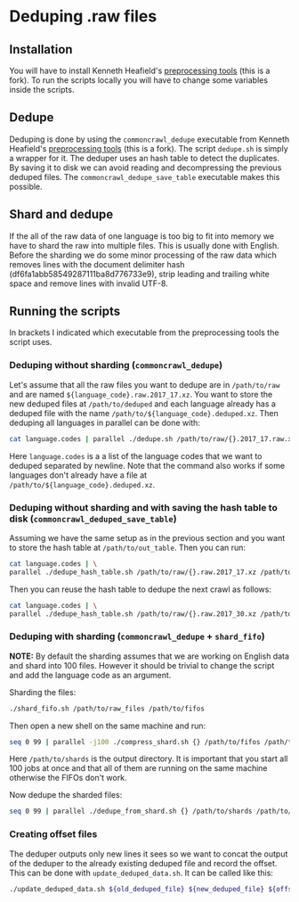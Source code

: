 # Deduping .raw files

## Installation

You will have to install Kenneth Heafield's [preprocessing tools](github.com/treigerm/preprocess) (this is a fork). To run the scripts 
locally you will have to change some variables inside the scripts.

## Dedupe

Deduping is done by using the `commoncrawl_dedupe` executable from Kenneth Heafield's [preprocessing tools](github.com/treigerm/preprocess) 
(this is a fork). The script `dedupe.sh` is simply a wrapper for it. The deduper uses an hash table to detect the duplicates. By saving it 
to disk we can avoid reading and decompressing the previous deduped files. The `commoncrawl_dedupe_save_table` executable makes this possible.

## Shard and dedupe

If the all of the raw data of one language is too big to fit into memory we have to shard the raw into multiple files. This is usually done with English.
Before the sharding we do some minor processing of the raw data which removes lines with the document delimiter hash (df6fa1abb58549287111ba8d776733e9), 
strip leading and trailing white space and remove lines with invalid UTF-8.

## Running the scripts

In brackets I indicated which executable from the preprocessing tools the script uses.

### Deduping without sharding (`commoncrawl_dedupe`)

Let's assume that all the raw files you want to dedupe are in `/path/to/raw` and are named `${language_code}.raw.2017_17.xz`. You want to store the new
deduped files at `/path/to/deduped` and each language already has a deduped file with the name `/path/to/${language_code}.deduped.xz`. Then deduping
all languages in parallel can be done with:
```bash
cat language.codes | parallel ./dedupe.sh /path/to/raw/{}.2017_17.raw.xz /path/to/deduped {} /path/to/{}.deduped.xz
```
Here `language.codes` is a a list of the language codes that we want to deduped separated by newline. Note that the command also works if some languages
don't already have a file at `/path/to/${language_code}.deduped.xz`.

### Deduping without sharding and with saving the hash table to disk (`commoncrawl_deduped_save_table`)

Assuming we have the same setup as in the previous section and you want to store the hash table at `/path/to/out_table`. Then you can run:
```bash
cat language.codes | \
parallel ./dedupe_hash_table.sh /path/to/raw/{}.raw.2017_17.xz /path/to/deduped {} /dev/null /path/to/table1 /path/to/{}.deduped.xz
```

Then you can reuse the hash table to dedupe the next crawl as follows:
```bash
cat language.codes | \
parallel ./dedupe_hash_table.sh /path/to/raw/{}.raw.2017_30.xz /path/to/deduped {} /path/to/table1 /path/to/table2
```


### Deduping with sharding (`commoncrawl_dedupe` + `shard_fifo`)

<b>NOTE:</b> By default the sharding assumes that we are working on English data and shard into 100 files. However it should be trivial to change the script and 
add the language code as an argument.

Sharding the files:
```bash
./shard_fifo.sh /path/to/raw_files /path/to/fifos
```

Then open a new shell on the same machine and run:
```bash
seq 0 99 | parallel -j100 ./compress_shard.sh {} /path/to/fifos /path/to/shards
```
Here `/path/to/shards` is the output directory. It is important that you start all 100 jobs at once and that all of them are running on the same machine 
otherwise the FIFOs don't work.

Now dedupe the sharded files:
```bash
seq 0 99 | parallel ./dedupe_from_shard.sh {} /path/to/shards /path/to/previous_deduped_files /path/to/outdir
```

### Creating offset files

The deduper outputs only new lines it sees so we want to concat the output of the deduper to the already existing deduped file and record the offset.
This can be done with `update_deduped_data.sh`. It can be called like this:
```bash
./update_deduped_data.sh ${old_deduped_file} ${new_deduped_file} ${offset_file} ${crawl_id}
```
